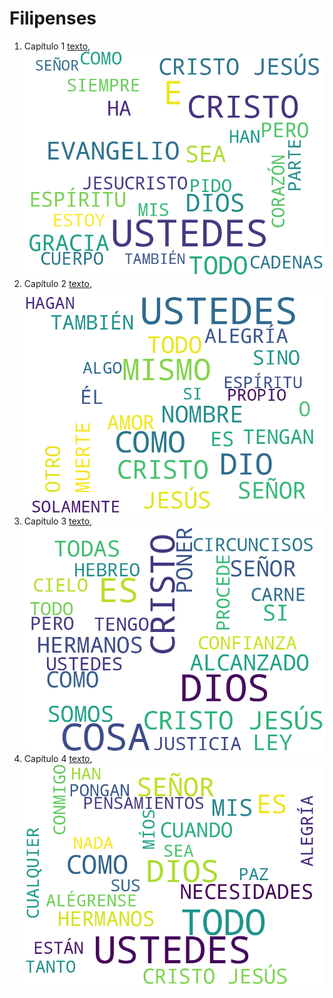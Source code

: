 # Filipenses

1. Capítulo 1 [texto](texto_filtrado/NT/Flp/Flp_1.txt), ![imagen](nube_de_palabras/NT/Flp/Flp_1.png)
2. Capítulo 2 [texto](texto_filtrado/NT/Flp/Flp_2.txt), ![imagen](nube_de_palabras/NT/Flp/Flp_2.png)
3. Capítulo 3 [texto](texto_filtrado/NT/Flp/Flp_3.txt), ![imagen](nube_de_palabras/NT/Flp/Flp_3.png)
4. Capítulo 4 [texto](texto_filtrado/NT/Flp/Flp_4.txt), ![imagen](nube_de_palabras/NT/Flp/Flp_4.png)
